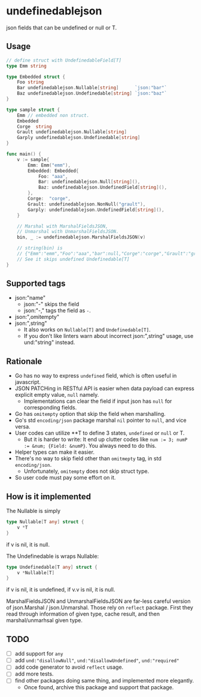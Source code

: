 # undefinedablejson

json fields that can be undefined or null or T.

## Usage

```go
// define struct with UndefinedableField[T]
type Emm string

type Embedded struct {
	Foo string
	Bar undefinedablejson.Nullable[string]      `json:"bar"`
	Baz undefinedablejson.Undefinedable[string] `json:"baz"`
}

type sample struct {
	Emm // embedded non struct.
	Embedded
	Corge  string
	Grault undefinedablejson.Nullable[string]
	Garply undefinedablejson.Undefinedable[string]
}

func main() {
	v := sample{
        Emm: Emm("emm"),
        Embedded: Embedded{
            Foo: "aaa",
            Bar: undefinedablejson.Null[string](),
            Baz: undefinedablejson.UndefinedField[string](),
        },
        Corge:  "corge",
        Grault: undefinedablejson.NonNull("grault"),
        Garply: undefinedablejson.UndefinedField[string](),
    }

    // Marshal with MarshalFieldsJSON,
    // Unmarshal with UnmarshalFieldsJSON.
    bin, _ := undefinedablejson.MarshalFieldsJSON(v)

    // string(bin) is
	// {"Emm":"emm","Foo":"aaa","bar":null,"Corge":"corge","Grault":"grault"}
    // See it skips undefined Undefinedable[T]
}
```

## Supported tags

- json:"name"
  - json:"-" skips the field
  - json:"-," tags the field as `-`.
- json:",omitempty"
- json:",string"
  - It also works on `Nullable[T]` and `Undefinedable[T]`.
  - If you don't like linters warn about incorrect json:",string" usage, use und:"string" instead.

## Rationale

- Go has no way to express `undefined` field, which is often useful in javascript.
- JSON PATCHing in RESTful API is easier when data payload can express explicit empty value, `null` namely.
  - Implementations can clear the field if input json has `null` for corresponding fields.
- Go has `omitempty` option that skip the field when marshalling.
- Go's std `encoding/json` package marshal `nil` pointer to `null`, and vice versa.
- User codes can utilize \*\*T to define 3 states, `undefined` or `null` or T.
  - But it is harder to write: It end up clutter codes like `num := 3; numP := &num; {Field: &numP}`. You always need to do this.
- Helper types can make it easier.
- There's no way to skip field other than `omitmepty` tag, in std `encoding/json`.
  - Unfortunately, `omitempty` does not skip struct type.
- So user code must pay some effort on it.

## How is it implemented

The Nullable is simply

```go
type Nullable[T any] struct {
	v *T
}
```

if v is nil, it is null.

The Undefinedable is wraps Nullable:

```go
type Undefinedable[T any] struct {
	v *Nullable[T]
}
```

if v is nil, it is undefined, if v.v is nil, it is null.

MarshalFieldsJSON and UnmarshalFieldsJSON are far-less careful version of json.Marshal / json.Unmarshal.
Those rely on `reflect` package. First they read through information of given type, cache result, and then marshal/unmarhsal given type.

## TODO

- [ ] add support for `any`
- [ ] add `und:"disallowNull"`, `und:"disallowUndefined"`, `und:"required"`
- [ ] add code generator to avoid `reflect` usage.
- [ ] add more tests.
- [ ] find other packages doing same thing, and implemented more elegantly.
  - Once found, archive this package and support that package.

